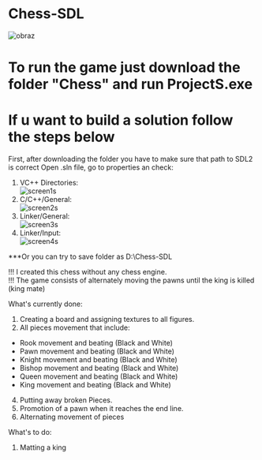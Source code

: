 # Chess-SDL
 ![obraz](https://user-images.githubusercontent.com/84734341/158079083-a46e05cc-b00c-4e2b-8b6e-962a796b1d48.png)

 
 
<h1>To run the game just download the folder "Chess" and run ProjectS.exe</h1>

 
<h1> If u want to build a solution follow the steps below </h1>

First, after downloading the folder you have to make sure that path to SDL2 is correct
Open .sln file, go to properties an check:
1. VC++ Directories:  
![screen1s](https://user-images.githubusercontent.com/84734341/155896312-d55fda5b-2734-45ca-bb51-1dc2fd4b61ed.png)
2. C/C++/General:  
![screen2s](https://user-images.githubusercontent.com/84734341/155896317-6bda2796-3882-4202-b22a-684d739f1af7.png)
3. Linker/General:  
![screen3s](https://user-images.githubusercontent.com/84734341/155896328-5297074e-e2cc-454b-89a5-4198880c5f00.png)
4. Linker/Input:  
![screen4s](https://user-images.githubusercontent.com/84734341/155896331-bdf7e37f-575e-433d-9d7f-ee6f020d37ed.png)  
  
***Or you can try to save folder as D:\Chess-SDL  

!!! I created this chess without any chess engine.  
!!! The game consists of alternately moving the pawns until the king is killed (king mate)

What's currently done:
1. Creating a board and assigning textures to all figures.
2. All pieces movement that include:
- Rook movement and beating    (Black and White)
- Pawn movement and beating    (Black and White)
- Knight movement and beating  (Black and White)
- Bishop movement and beating  (Black and White)
- Queen movement and beating   (Black and White)
- King movement and beating    (Black and White)
4. Putting away broken Pieces.
5. Promotion of a pawn when it reaches the end line.
6. Alternating movement of pieces  

What's to do:
1. Matting a king

